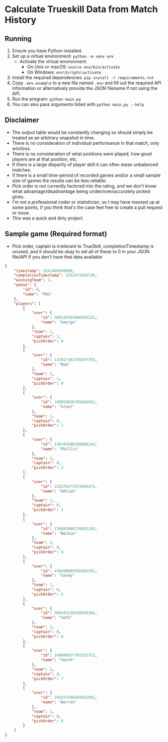 #  Calculate Trueskill Data from Match History

## Running
1. Ensure you have Python installed.
2. Set up a virtual environment: `python -m venv env`
   - Activate the virtual environment:
      - On Unix or macOS:  `source env/bin/activate`
      - On Windows: `env\Scripts\activate`
3. Install the required dependencies: `pip install -r requirements.txt`
4. Copy `.env.example` to a new file named `.env` and fill out the required API information or alternatively provide the JSON filename if not using the API.
5. Run the program: `python main.py`
6. You can also pass arguments listed with `python main.py --help`

## Disclaimer
- The output table would be constantly changing so should simply be treated as an arbitrary snapshot in time.
- There is no consideration of individual performance in that match, only win/loss.
- There is no consideration of what positions were played, how good players are at that position, etc.
- If there is a large disparity of player skill it can often mean unbalanced matches.
- If there is a small time-period of recorded games and/or a small sample size of games the results can be less reliable.
- Pick order is not currently factored into the rating, and we don't know what advantage/disadvantage being under/over/accurately picked gives.
- I'm not a professional coder or statistician, so I may have messed up at some points, if you think that's the case feel free to create a pull request or issue.
- This was a quick and dirty project.

## Sample game (Required format)
- Pick order, captain is irrelevant to TrueSkill, completionTimestamp is unused, and it should be okay to set all of these to 0 in your JSON file/API if you don't have that data available
```json
{
	"timestamp": 1541469560890,
	"completionTimestamp": 1541473145720,
	"winningTeam": 2,
	"queue": {
		"id": 0,
		"name": "PUG"
	},
	"players": [
		{
			"user": {
				"id": 388126393680265225,
				"name": "George"
			},
			"team": 1,
			"captain": 1,
			"pickOrder": 0
		},
		{
			"user": {
				"id": 131017362785697793,
				"name": "Bob"
			},
			"team": 2,
			"captain": 1,
			"pickOrder": 0
		},
		{
			"user": {
				"id": 108959056705646592,
				"name": "Grant"
			},
			"team": 1,
			"captain": 0,
			"pickOrder": 1
		},
		{
			"user": {
				"id": 236345696108806144,
				"name": "Phillis"
			},
			"team": 2,
			"captain": 0,
			"pickOrder": 2
		},
		{
			"user": {
				"id": 332270273372094474,
				"name": "Adrian"
			},
			"team": 1,
			"captain": 0,
			"pickOrder": 3
		},
		{
			"user": {
				"id": 139883009720582146,
				"name": "Beckie"
			},
			"team": 2,
			"captain": 0,
			"pickOrder": 4
		},
		{
			"user": {
				"id": 438488085936865301,
				"name": "Sandy"
			},
			"team": 1,
			"captain": 0,
			"pickOrder": 5
		},
		{
			"user": {
				"id": 309441518538850304,
				"name": "Seth"
			},
			"team": 2,
			"captain": 0,
			"pickOrder": 6
		},
		{
			"user": {
				"id": 140668837707251713,
				"name": "Smith"
			},
			"team": 2,
			"captain": 0,
			"pickOrder": 7
		},
		{
			"user": {
				"id": 244257440294502401,
				"name": "Warren"
			},
			"team": 1,
			"captain": 0,
			"pickOrder": 8
		}
	]
}
